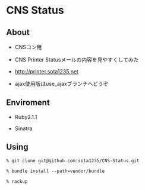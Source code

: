 # CNS Status

## About

* CNSコン用

* CNS Printer Statusメールの内容を見やすくしてみた

* http://printer.sota1235.net

* ajax使用版はuse_ajaxブランチへどうぞ

## Enviroment

* Ruby2.1.1

* Sinatra

## Using

    % git clone git@github.com:sota1235/CNS-Status.git

    % bundle install --path=vendor/bundle

    % rackup
